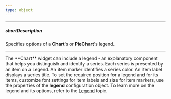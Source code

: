 ```yaml
---
type: object
---
```

---
##### shortDescription
Specifies options of a **Chart**'s or **PieChart**'s legend.

---
<p>The **Chart** widget can include a legend - an explanatory component that helps you distinguish and identify a series. Each series is presented by an item on a Legend. An item marker identifies a series color. An item label displays a series title. To set the required position for a legend and for its items, customize font settings for item labels and size for item markers, use the properties of the <b>legend</b> configuration object. To learn more on the legend and its options, refer to the <a href="/Documentation/16_1/Guide/Data_Visualization/Charts/Chart_Elements#Legend">Legend</a> topic.</p>